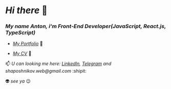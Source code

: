# _Hi there_ 👋 
### _My name Anton, i'm Front-End Developer(JavaScript, React.js, TypeScript)_
- _<a href="https://shaposhnikov.in/" target="_blank">My Portfolio</a>_ :link:

- _<a href="https://drive.google.com/file/d/1_X0WFqP8EUNvBxd4JYCTVO0KJ5kYB1Z_/view?usp=sharing" target="_blank">My CV</a>_ :link:

📫 _U can looking me here: <a href="https://www.linkedin.com/in/shaposhnikov-dev/" target="_blank">LinkedIn</a>,
  <a href="https://t.me/purrpurr" target="_blank">Telegram</a> and shaposhnikov.web@gmail.com_ :shipit:


:alien: _see ya_ :wink:
